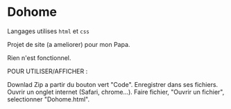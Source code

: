 # Dohome

Langages utilises `html` et `css`

Projet de site (a ameliorer) pour mon Papa.

Rien n'est fonctionnel.

POUR UTILISER/AFFICHER : 

Downlad Zip a partir du bouton vert "Code". Enregistrer dans ses fichiers. Ouvrir un onglet internet (Safari, chrome...).
Faire fichier, "Ouvrir un fichier", selectionner "Dohome.html".


